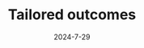 ---
title: Tailored outcomes
date: 2024-7-29
description: Tailored outcomes
categories:
image:
author_staff_member:
---